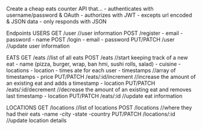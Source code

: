Create a cheap eats counter API that...
    - authenticates with username/password & OAuth
    - authorizes with JWT
    - excepts url encoded & JSON data
    - only responds with JSON

Endpoints
USERS
GET /user //user information
POST /register
    - email
    - password
    - name
POST /login
    - email
    - password
PUT/PATCH /user //update user information

EATS
GET /eats //list of all eats
POST /eats //start keeping track of a new eat
    - name (pizza, burger, wrap, ban hmi, sushi rolls, salad)
    - cuisine
    - locations
        - location
        - times ate for each user
        - timestamps //array of timestamps
        - price
PUT/PATCH /eats/:id/increment //increase the amount of an existing eat and adds a timestamp
    - location
PUT/PATCH /eats/:id/decrement //decrease the amount of an existing eat and removes last timestamp
    - location
PUT/PATCH /eats/:id //update eat information

LOCATIONS
GET /locations //list of locations
POST /locations //where they had their eats
    -name
    -city
    -state
    -country
PUT/PATCH /locations/:id //update location details